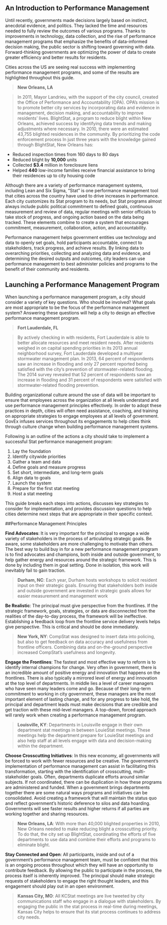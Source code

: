 ## An Introduction to Performance Management

Until recently, governments made decisions largely based on instinct, anecdotal evidence, and politics. They lacked the time and resources needed to fully review the outcomes of various programs. Thanks to improvements in technology, data collection, and the rise of performance management programs that emphasize the benefits of data-informed decision making, the public sector is shifting toward governing with data. Forward-thinking governments are optimizing the power of data to create greater efficiency and better results for residents.

Cities across the US are seeing real success with implementing performance management programs, and some of the results are highlighted throughout this guide.

> **New Orleans, LA**

> In 2011, Mayor Landrieu, with the support of the city council, created the Office of Performance and Accountability (OPA). OPA’s mission is to promote better city services by incorporating data and evidence in management, decision making, and accountability to improve residents’ lives.
BlightStat, a program to reduce blight within New Orleans, achieved success by identifying data trends and making adjustments where necessary. In 2010, there were an estimated 43,755 blighted residences in the community. By  prioritizing the code enforcement process In just three years with the knowledge gained through BlightStat, New Orleans has:
* Reduced inspection times from 160 days to 80 days
* Reduced blight by **10,000** units
* Collected **$3.4** million in foreclosure liens
* Helped **440** low-income families receive financial assistance to bring their residences up to city housing code

Although there are a variety of performance management systems, including Lean and Six Sigma, “Stat” is one performance management tool that cities across the country have used to drive increases in performance. Each city customizes its Stat program to its needs, but Stat programs almost always include public political commitment to defined goals, continuous measurement and review of data, regular meetings with senior officials to take stock of progress, and ongoing action based on the data being tracked. These elements combine to create a system that encourages commitment, measurement, collaboration, action, and accountability.

Performance management helps government entities use technology and data to openly set goals, hold participants accountable, connect to stakeholders, track progress, and achieve results. By linking data to overarching priorities, collecting and analyzing data and evidence, and determining the desired outputs and outcomes, city leaders can use performance management to best administer policies and programs to the benefit of their community and residents.

## Launching a Performance Management Program

When launching a performance management program, a city should consider a variety of key questions. Who should be involved? What goals are most appropriate to be the focus of the performance management system? Answering these questions will help a city to design an effective performance management program.

> **Fort Lauderdale, FL**

> By actively checking in with residents, Fort Lauderdale is able to better allocate resources and meet resident needs.
After residents weighed in on capital spending priorities in its 2013 annual neighborhood survey, Fort  Lauderdale developed a multiyear stormwater management plan. In 2013, 64 percent of respondents saw an increase in flooding and only 27 percent reported being satisfied  with the city’s prevention of  stormwater−related flooding. The 2014 survey revealed that  52 percent of respondents saw an increase in flooding and 31 percent of respondents were satisfied with stormwater-related  flooding prevention.

Building organizational culture around the use of data will be important to ensure that employees across the organization at all levels understand and use performance management principles effectively. In order to adopt these practices in depth, cities will often need assistance, coaching, and training on appropriate strategies to engage employees at all levels of government. GovEx infuses services throughout its engagements to help cities think through culture change when building performance management systems.

Following is an outline of the actions a city should take to implement a successful Stat performance management program:

1. Lay the foundation
 1. Identify citywide priorities
 1. Gather a team and data
1. Define goals and measure progress
 1. Set short, intermediate, and long-term goals
 1. Align data to goals
1. Launch the system
 1. Prepare for the first stat meeting
 1. Host a stat meeting


This guide breaks each steps into actions, discusses key strategies to consider for implementation, and provides discussion questions to help cities determine next steps that are appropriate in their specific context. 

##Performance Management Principles

**Find Advocates**: It is very important for the principal to engage a wide variety of stakeholders in the process of articulating strategic goals. Be aware, some stakeholders are more challenging to motivate than others. The best way to build buy in for a new performance management program is to find advocates and champions, both inside and outside government, to help gather energy and resources around the strategic framework. This is done by including them in goal setting. Done in isolation, this work will inevitably fail to gain traction. 

>**Durham, NC**: Each year, Durham hosts workshops to solicit resident input on their strategic goals. Ensuring that stakeholders both inside and outside government are invested in strategic goals allows for easier measurement and management work

**Be Realistic**: The principal must give perspective from the frontlines. If the strategic framework, goals, strategies, or data are disconnected from the realities of the day-to-day process, the framework will be ineffective. Establishing a feedback loop from the frontline service delivery levels helps give perspective. This is critical and should be done immediately. 

>**New York, NY**: CompStat was designed to insert data into policing, but also to get feedback on data accuracy and usefulness from frontline officers. Combining data and on-the-ground perspective increased CompStat’s usefulness and longevity.

**Engage the Frontlines**: The fastest and most effective way to reform is to identify internal champions for change. Very often in government, there is an incredible amount of positive energy and innovation that happens on the frontlines. There is also typically a mirrored level of energy and innovation at the top level of departments. In middle lies a level of career managers who have seen many leaders come and go. Because of their long-term commitment to working in city government, these managers are the most important element of lasting change, and for any progress to take hold, the principal and department leads must make decisions that are credible and get traction with these mid-level managers. A top-down, forced approach will rarely work when creating a performance management program.

>**Louisville, KY**: Departments in Louisville engage in their own department stat meetings in between LouieStat meetings. These meetings help the department prepare for LouieStat meetings and also help staff at all levels engage with data and decision-making within the department.

**Choose Crosscutting Initiatives**: In this new economy, all governments will be forced to work with fewer resources and be creative. The government’s implementation of performance management can assist in facilitating this transformation, starting with the identification of crosscutting, multi-stakeholder goals. Often, departments duplicate efforts around similar subjects. If not coordinated, there can be duplication in how these programs are administered and funded. When a government brings departments together there are some natural ways programs and initiatives can be consolidated. Avoid creating a framework that will maintain the status quo and reflect government’s historic deference to silos and data hoarding. Governments will see faster results and higher returns if all parties are working together and sharing resources.

>**New Orleans, LA**: With more than 40,000 blighted properties in 2010, New Orleans needed to make reducing blight a crosscutting priority. To do that, the city set up BlightStat, coordinating the efforts of five departments to use data and combine their efforts and programs to eliminate blight.

**Stay Connected and Open**: All participants, inside and out of a government’s performance management team, must be confident that this is an ongoing process throughout which they will have an opportunity to contribute feedback. By allowing the public to participate in the process, the process itself is inherently improved. The principal should make strategic requests of stakeholders to engage the right thought leaders, and this engagement should play out in an open environment.

>**Kansas City, MO**: All KCStat meetings are live tweeted by city communications staff who engage in a dialogue with stakeholders. By engaging the public in the stat process in real-time during meetings, Kansas City helps to ensure that its stat process continues to address city needs.
